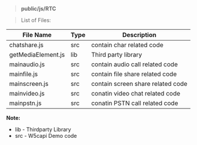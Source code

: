 > **public/js/RTC**

> List of Files:

File Name         | Type      | Description   |
--------------------|------------------|-----------------------|
|chatshare.js | src  | contain char related code  |
|getMediaElement.js | lib  | Third party library  |
|mainaudio.js | src  | contain audio call related code  |
|mainfile.js | src  | contain file share related code  |
|mainscreen.js | src  | contain screen share  related code  |
|mainvideo.js | src  | conatin video chat related code  |
|mainpstn.js | src  | conatin PSTN call related code  |

**Note:** 

  - lib - Thirdparty Library
  - src - W5capi Demo code    
